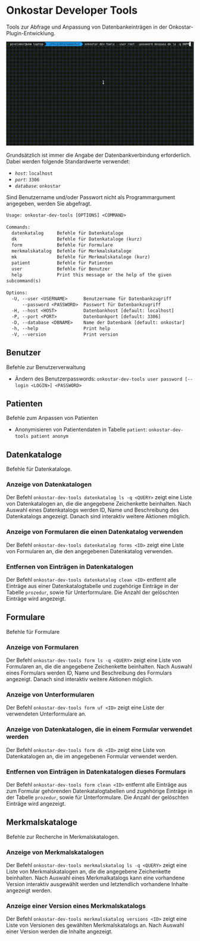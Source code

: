 # Onkostar Developer Tools

Tools zur Abfrage und Anpassung von Datenbankeinträgen in der Onkostar-Plugin-Entwicklung.

![Beispiel zur Nutzung](./docs/images/cast.gif)

Grundsätzlich ist immer die Angabe der Datenbankverbindung erforderlich. Dabei werden folgende Standardwerte verwendet:

* *`host`*: `localhost`
* *`port`*: `3306`
* *`database`*: `onkostar`

Sind Benutzername und/oder Passwort nicht als Programmargument angegeben, werden Sie abgefragt.

```
Usage: onkostar-dev-tools [OPTIONS] <COMMAND>

Commands:
  datenkatalog     Befehle für Datenkataloge
  dk               Befehle für Datenkataloge (kurz)
  form             Befehle für Formulare
  merkmalskatalog  Befehle für Merkmalskataloge
  mk               Befehle für Merkmalskataloge (kurz)
  patient          Befehle für Patienten
  user             Befehle für Benutzer
  help             Print this message or the help of the given subcommand(s)

Options:
  -U, --user <USERNAME>      Benutzername für Datenbankzugriff
      --password <PASSWORD>  Passwort für Datenbankzugriff
  -H, --host <HOST>          Datenbankhost [default: localhost]
  -P, --port <PORT>          Datenbankport [default: 3306]
  -D, --database <DBNAME>    Name der Datenbank [default: onkostar]
  -h, --help                 Print help
  -V, --version              Print version
```

## Benutzer

Befehle zur Benutzerverwaltung

* Ändern des Benutzerpasswords: `onkostar-dev-tools user password [--login <LOGIN>] <PASSWORD>`

## Patienten

Befehle zum Anpassen von Patienten

* Anonymisieren von Patientendaten in Tabelle `patient`: `onkostar-dev-tools patient anonym`

## Datenkataloge

Befehle für Datenkataloge.

### Anzeige von Datenkatalogen

Der Befehl `onkostar-dev-tools datenkatalog ls -q <QUERY>` zeigt eine Liste von Datenkatalogen an, die die angegebene Zeichenkette beinhalten. Nach Auswahl eines Datenkatalogs werden ID, Name und Beschreibung des Datenkatalogs angezeigt. Danach sind interaktiv weitere Aktionen möglich.

### Anzeige von Formularen die einen Datenkatalog verwenden

Der Befehl `onkostar-dev-tools datenkatalog forms <ID>` zeigt eine Liste von Formularen an, die den angegebenen Datenkatalog verwenden.

### Entfernen von Einträgen in Datenkatalogen

Der Befehl `onkostar-dev-tools datenkatalog clean <ID>` entfernt alle Einträge aus einer Datenkatalogtabelle und zugehörige Einträge in der Tabelle `prozedur`, sowie für Unterformulare. Die Anzahl der gelöschten Einträge wird angezeigt.

## Formulare

Befehle für Formulare

### Anzeige von Formularen

Der Befehl `onkostar-dev-tools form ls -q <QUERY>` zeigt eine Liste von Formularen an, die die angegebene Zeichenkette beinhalten. Nach Auswahl eines Formulars werden ID, Name und Beschreibung des Formulars angezeigt. Danach sind interaktiv weitere Aktionen möglich.

### Anzeige von Unterformularen

Der Befehl `onkostar-dev-tools form uf <ID>` zeigt eine Liste der verwendeten Unterformulare an.

### Anzeige von Datenkatalogen, die in einem Formular verwendet werden

Der Befehl `onkostar-dev-tools form dk <ID>` zeigt eine Liste von Datenkatalogen an, die im angegebenen Formular verwendet werden.

### Entfernen von Einträgen in Datenkatalogen dieses Formulars

Der Befehl `onkostar-dev-tools form clean <ID>` entfernt alle Einträge aus zum Formular gehörenden Datenkatalogtabellen und zugehörige Einträge in der Tabelle `prozedur`, sowie für Unterformulare. Die Anzahl der gelöschten Einträge wird angezeigt.

## Merkmalskataloge

Befehle zur Recherche in Merkmalskatalogen.

### Anzeige von Merkmalskatalogen

Der Befehl `onkostar-dev-tools merkmalskatalog ls -q <QUERY>` zeigt eine Liste von Merkmalskatalogen an, die die angegebene Zeichenkette beinhalten. Nach Auswahl eines Merkmalkatalogs kann eine vorhandene Version interaktiv ausgewählt werden und letztendlich vorhandene Inhalte angezeigt werden.

### Anzeige einer Version eines Merkmalskatalogs

Der Befehl `onkostar-dev-tools merkmalskatalog versions <ID>` zeigt eine Liste von Versionen des gewählten Merkmalskatalogs an. Nach Auswahl einer Version werden die Inhalte angezeigt.